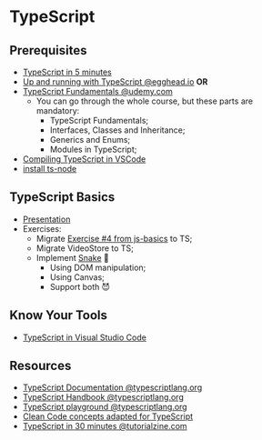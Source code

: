 # TypeScript

## Prerequisites

- [TypeScript in 5 minutes](https://www.typescriptlang.org/docs/handbook/typescript-in-5-minutes.html)
- [Up and running with TypeScript @egghead.io](https://egghead.io/courses/up-and-running-with-typescript) **OR**
- [TypeScript Fundamentals @udemy.com](https://www.udemy.com/typescript-fundamentals)
    - You can go through the whole course, but these parts are mandatory:
        - TypeScript Fundamentals;
        - Interfaces, Classes and Inheritance;
        - Generics and Enums;
        - Modules in TypeScript;
- [Compiling TypeScript in VSCode](https://code.visualstudio.com/docs/typescript/typescript-compiling)
- [install ts-node](https://www.npmjs.com/package/ts-node)

## TypeScript Basics

 - [Presentation](https://gitpitch.com/codelex_io/frontend-course/master?grs=bitbucket#/14)
 - Exercises:
    - Migrate [Exercise #4 from js-basics](../js-basics/exercises) to TS;
    - Migrate VideoStore to TS;
    - Implement [Snake](https://www.youtube.com/watch?v=wDbTP0B94AM) 🐍
        - Using DOM manipulation;
        - Using Canvas;
        - Support both 😈 

## Know Your Tools

 - [TypeScript in Visual Studio Code](https://code.visualstudio.com/docs/languages/typescript)

## Resources

 - [TypeScript Documentation @typescriptlang.org](https://www.typescriptlang.org/docs/home.html)
 - [TypeScript Handbook @typescriptlang.org](https://www.typescriptlang.org/docs/handbook/basic-types.html)
 - [TypeScript playground @typescriptlang.org](https://www.typescriptlang.org/play)
 - [Clean Code concepts adapted for TypeScript](https://github.com/labs42io/clean-code-typescript)
 - [TypeScript in 30 minutes @tutorialzine.com](https://tutorialzine.com/2016/07/learn-typescript-in-30-minutes)